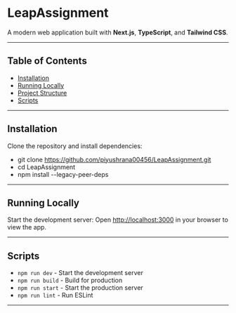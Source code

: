 # LeapAssignment

A modern web application built with **Next.js**, **TypeScript**, and **Tailwind CSS**.

---

## Table of Contents

- [Installation](#installation)
- [Running Locally](#running-locally)
- [Project Structure](#project-structure)
- [Scripts](#scripts)

---

## Installation

Clone the repository and install dependencies:

- git clone https://github.com/piyushrana00456/LeapAssignment.git
- cd LeapAssignment
- npm install --legacy-peer-deps

---

## Running Locally

Start the development server:
Open [http://localhost:3000](http://localhost:3000) in your browser to view the app.

---

## Scripts

- `npm run dev` - Start the development server
- `npm run build` - Build for production
- `npm run start` - Start the production server
- `npm run lint` - Run ESLint

---

